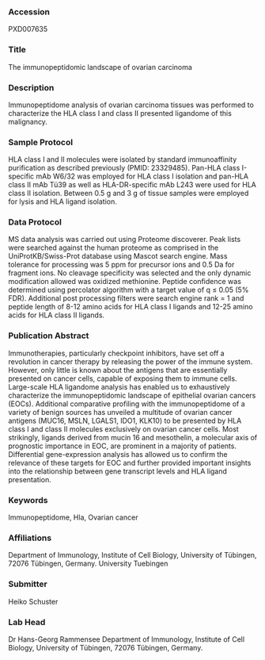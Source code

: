 ### Accession
PXD007635

### Title
The immunopeptidomic landscape of ovarian carcinoma

### Description
Immunopeptidome analysis of ovarian carcinoma tissues was performed to characterize the HLA class I and class II presented ligandome of this malignancy.

### Sample Protocol
HLA class I and II molecules were isolated by standard immunoaffinity purification as described previously (PMID: 23329485). Pan-HLA class I-specific mAb W6/32 was employed for HLA class I isolation and pan-HLA class II mAb Tü39 as well as HLA-DR-specific mAb L243 were used for HLA class II isolation. Between 0.5 g and 3 g of tissue samples were employed for lysis and HLA ligand isolation.

### Data Protocol
MS data analysis was carried out using Proteome discoverer. Peak lists were searched against the human proteome as comprised in the UniProtKB/Swiss-Prot database using Mascot search engine. Mass tolerance for processing was 5 ppm for precursor ions and 0.5 Da for fragment ions. No cleavage specificity was selected and the only dynamic modification allowed was oxidized methionine. Peptide confidence was determined using percolator algorithm with a target value of q ≤ 0.05 (5% FDR). Additional post processing filters were search engine rank = 1 and peptide length of 8-12 amino acids for HLA class I ligands and 12-25 amino acids for HLA class II ligands.

### Publication Abstract
Immunotherapies, particularly checkpoint inhibitors, have set off a revolution in cancer therapy by releasing the power of the immune system. However, only little is known about the antigens that are essentially presented on cancer cells, capable of exposing them to immune cells. Large-scale HLA ligandome analysis has enabled us to exhaustively characterize the immunopeptidomic landscape of epithelial ovarian cancers (EOCs). Additional comparative profiling with the immunopeptidome of a variety of benign sources has unveiled a multitude of ovarian cancer antigens (MUC16, MSLN, LGALS1, IDO1, KLK10) to be presented by HLA class I and class II molecules exclusively on ovarian cancer cells. Most strikingly, ligands derived from mucin 16 and mesothelin, a molecular axis of prognostic importance in EOC, are prominent in a majority of patients. Differential gene-expression analysis has allowed us to confirm the relevance of these targets for EOC and further provided important insights into the relationship between gene transcript levels and HLA ligand presentation.

### Keywords
Immunopeptidome, Hla, Ovarian cancer

### Affiliations
Department of Immunology, Institute of Cell Biology, University of Tübingen, 72076 Tübingen, Germany.
University Tuebingen

### Submitter
Heiko Schuster

### Lab Head
Dr Hans-Georg Rammensee
Department of Immunology, Institute of Cell Biology, University of Tübingen, 72076 Tübingen, Germany.


